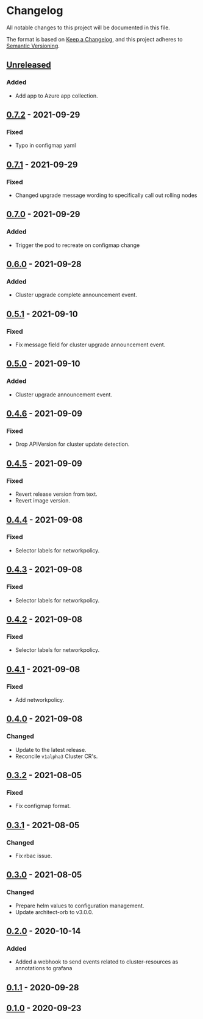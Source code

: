 # Changelog

All notable changes to this project will be documented in this file.

The format is based on [Keep a Changelog](https://keepachangelog.com/en/1.0.0/),
and this project adheres to [Semantic Versioning](https://semver.org/spec/v2.0.0.html).

## [Unreleased]

### Added

- Add app to Azure app collection.

## [0.7.2] - 2021-09-29

### Fixed

- Typo in configmap yaml

## [0.7.1] - 2021-09-29

### Fixed

- Changed upgrade message wording to specifically call out rolling nodes

## [0.7.0] - 2021-09-29

### Added

- Trigger the pod to recreate on configmap change

## [0.6.0] - 2021-09-28

### Added

- Cluster upgrade complete announcement event.

## [0.5.1] - 2021-09-10

### Fixed

- Fix message field for cluster upgrade announcement event.

## [0.5.0] - 2021-09-10

### Added

- Cluster upgrade announcement event.

## [0.4.6] - 2021-09-09

### Fixed

- Drop APIVersion for cluster update detection.

## [0.4.5] - 2021-09-09

### Fixed

- Revert release version from text.
- Revert image version.

## [0.4.4] - 2021-09-08

### Fixed

- Selector labels for networkpolicy.

## [0.4.3] - 2021-09-08

### Fixed

- Selector labels for networkpolicy.

## [0.4.2] - 2021-09-08

### Fixed

- Selector labels for networkpolicy.

## [0.4.1] - 2021-09-08

### Fixed

- Add networkpolicy.

## [0.4.0] - 2021-09-08

### Changed

- Update to the latest release.
- Reconcile `v1alpha3` Cluster CR's.

## [0.3.2] - 2021-08-05

### Fixed

- Fix configmap format.

## [0.3.1] - 2021-08-05

### Changed

- Fix rbac issue.

## [0.3.0] - 2021-08-05

### Changed

- Prepare helm values to configuration management.
- Update architect-orb to v3.0.0.

## [0.2.0] - 2020-10-14

### Added

- Added a webhook to send events related to cluster-resources as annotations to grafana

## [0.1.1] - 2020-09-28

## [0.1.0] - 2020-09-23

[Unreleased]: https://github.com/giantswarm/event-exporter-app/compare/v0.7.2...HEAD
[0.7.2]: https://github.com/giantswarm/event-exporter-app/compare/v0.7.1...v0.7.2
[0.7.1]: https://github.com/giantswarm/event-exporter-app/compare/v0.7.0...v0.7.1
[0.7.0]: https://github.com/giantswarm/event-exporter-app/compare/v0.6.0...v0.7.0
[0.6.0]: https://github.com/giantswarm/event-exporter-app/compare/v0.5.1...v0.6.0
[0.5.1]: https://github.com/giantswarm/event-exporter-app/compare/v0.5.0...v0.5.1
[0.5.0]: https://github.com/giantswarm/event-exporter-app/compare/v0.4.6...v0.5.0
[0.4.6]: https://github.com/giantswarm/event-exporter-app/compare/v0.4.5...v0.4.6
[0.4.5]: https://github.com/giantswarm/event-exporter-app/compare/v0.4.4...v0.4.5
[0.4.4]: https://github.com/giantswarm/event-exporter-app/compare/v0.4.3...v0.4.4
[0.4.3]: https://github.com/giantswarm/event-exporter-app/compare/v0.4.2...v0.4.3
[0.4.2]: https://github.com/giantswarm/event-exporter-app/compare/v0.4.1...v0.4.2
[0.4.1]: https://github.com/giantswarm/event-exporter-app/compare/v0.4.0...v0.4.1
[0.4.0]: https://github.com/giantswarm/event-exporter-app/compare/v0.3.2...v0.4.0
[0.3.2]: https://github.com/giantswarm/event-exporter-app/compare/v0.3.1...v0.3.2
[0.3.1]: https://github.com/giantswarm/event-exporter-app/compare/v0.3.0...v0.3.1
[0.3.0]: https://github.com/giantswarm/event-exporter-app/compare/v0.2.0...v0.3.0
[0.2.0]: https://github.com/giantswarm/event-exporter-app/compare/v0.1.1...v0.2.0
[0.1.1]: https://github.com/giantswarm/event-exporter-app/compare/v0.1.0...v0.1.1
[0.1.0]: https://github.com/giantswarm/event-exporter-app/releases/tag/v0.1.0
